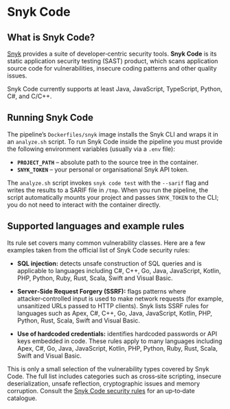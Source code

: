# Snyk Code

## What is Snyk Code?

[Snyk](https://snyk.io/) provides a suite of developer‑centric
security tools.  **Snyk Code** is its static application security
testing (SAST) product, which scans application source code for
vulnerabilities, insecure coding patterns and other quality issues.

Snyk Code currently supports at least Java, JavaScript,
TypeScript, Python, C#, and C/C++.

## Running Snyk Code

The pipeline’s `Dockerfiles/snyk` image installs the Snyk CLI and wraps
it in an `analyze.sh` script.  To run Snyk Code inside the pipeline
you must provide the following environment variables (usually via a
`.env` file):

* **`PROJECT_PATH`** – absolute path to the source tree in the
  container.
* **`SNYK_TOKEN`** – your personal or organisational Snyk API token.

The `analyze.sh` script invokes `snyk code test` with the
`--sarif` flag and writes the results to a SARIF file in `/tmp`.
When you run the pipeline, the script automatically mounts your
project and passes `SNYK_TOKEN` to the CLI; you do not need to
interact with the container directly.

## Supported languages and example rules

Its rule set covers many common vulnerability classes.  Here are a
few examples taken from the official list of Snyk Code security rules:

* **SQL injection:** detects unsafe construction of SQL queries and is
  applicable to languages including C#, C++, Go, Java, JavaScript,
  Kotlin, PHP, Python, Ruby, Rust, Scala, Swift and Visual Basic.

* **Server‑Side Request Forgery (SSRF):** flags patterns where
  attacker‑controlled input is used to make network requests (for
  example, unsanitized URLs passed to HTTP clients).  Snyk lists
  SSRF rules for languages such as Apex, C#, C++, Go, Java,
  JavaScript, Kotlin, PHP, Python, Rust, Scala, Swift and Visual
  Basic.

* **Use of hardcoded credentials:** identifies hardcoded passwords or
  API keys embedded in code.  These rules apply to many languages
  including Apex, C#, Go, Java, JavaScript, Kotlin, PHP, Python,
  Ruby, Rust, Scala, Swift and Visual Basic.

This is only a small selection of the vulnerability types covered by
Snyk Code.  The full list includes categories such as cross‑site
scripting, insecure deserialization, unsafe reflection, cryptographic
issues and memory corruption.  Consult the [Snyk Code security
rules](https://docs.snyk.io/scan-with-snyk/snyk-code/snyk-code-security-rules)
for an up‑to‑date catalogue.
